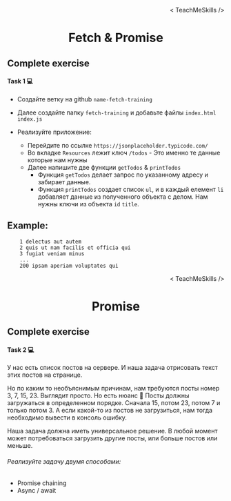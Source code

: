 <p align='right'>< TeachMeSkills /></p>
<h1 align='center'>Fetch & Promise</h1>

## Complete exercise

#### Task 1 💻

+ Создайте ветку на github `name-fetch-training`
+ Далее создайте папку `fetch-training` и добавьте файлы `index.html` `index.js`
+ Реализуйте приложение:

    + Перейдите по ссылке `https://jsonplaceholder.typicode.com/`
    + Во вкладке `Resources` лежит ключ `/todos` - Это именно те данные которые нам нужны
    + Далее напишите две функции `getTodos` & `printTodos`
        + Функция `getTodos` делает запрос по указанному адресу и забирает данные. 
        + Функция `printTodos` создает список `ul`, и в каждый елемент `li` добавляет данные из полученного объекта с делом. Нам нужны ключи из объекта `id` `title`.

Example:
---
        1 delectus aut autem
        2 quis ut nam facilis et officia qui
        3 fugiat veniam minus
        ...
        200 ipsam aperiam voluptates qui


<p align='right'>< TeachMeSkills /></p>
<h1 align='center'>Promise</h1>

## Complete exercise

#### Task 2 💻

У нас есть список постов на сервере. И наша задача отрисовать текст этих постов на странице.

Но по каким то необъяснимым причинам, нам требуются посты номер 3, 7, 15, 23. Выглядит просто. Но есть нюанс 🐒 
Посты должны загружаться в определенном порядке. Сначала 15, потом 23, потом 7 и только потом 3. А если какой-то из постов не загрузиться, нам тогда необходимо  вывести в консоль ошибку.

Наша задача должна иметь универсальное решение. В любой момент может потребоваться загрузить другие посты, или больше постов или меньше.

###### Реализуйте задачу двумя способами:
- Promise chaining
- Async / await